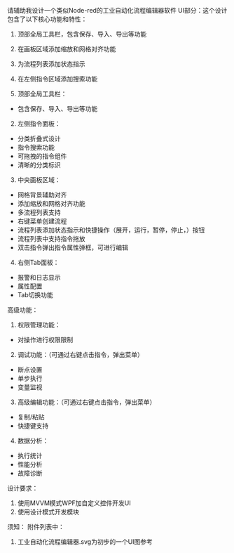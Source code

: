请辅助我设计一个类似Node-red的工业自动化流程编辑器软件
UI部分：这个设计包含了以下核心功能和特性：

1. 顶部全局工具栏，包含保存、导入、导出等功能
2. 在画板区域添加缩放和网格对齐功能
3. 为流程列表添加状态指示
4. 在左侧指令区域添加搜索功能

1. 顶部全局工具栏：

- 包含保存、导入、导出等功能

2. 左侧指令面板：

- 分类折叠式设计
- 指令搜索功能
- 可拖拽的指令组件
- 清晰的分类标识

3. 中央画板区域：

- 网格背景辅助对齐
- 添加缩放和网格对齐功能
- 多流程列表支持
- 右键菜单创建流程
- 流程列表添加状态指示和快捷操作（展开，运行，暂停，停止，）按钮
- 流程列表中支持指令拖放
- 双击指令弹出指令属性弹框，可进行编辑

4. 右侧Tab面板：

- 报警和日志显示
- 属性配置
- Tab切换功能

高级功能：

1. 权限管理功能：

- 对操作进行权限限制

2. 调试功能：（可通过右键点击指令，弹出菜单）

- 断点设置
- 单步执行
- 变量监视

3. 高级编辑功能：（可通过右键点击指令，弹出菜单）

- 复制/粘贴
- 快捷键支持

4. 数据分析：

- 执行统计
- 性能分析
- 故障诊断

设计要求：

1. 使用MVVM模式WPF加自定义控件开发UI
2. 使用设计模式开发模块

须知：
附件列表中：

1. 工业自动化流程编辑器.svg为初步的一个UI图参考